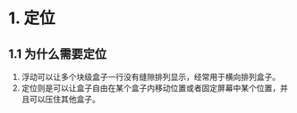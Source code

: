 # 1. 定位
## 1.1 为什么需要定位
1. 浮动可以让多个块级盒子一行没有缝隙排列显示，经常用于横向排列盒子。
2. 定位则是可以让盒子自由在某个盒子内移动位置或者固定屏幕中某个位置，并且可以压住其他盒子。
